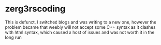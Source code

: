 # zerg3rscoding
This is defunct, I switched blogs and was writing to a new one, however the problem became that weebly will not accept some C++ syntax as it clashes with html syntax, which caused a host of issues and was not worth it in the long run

